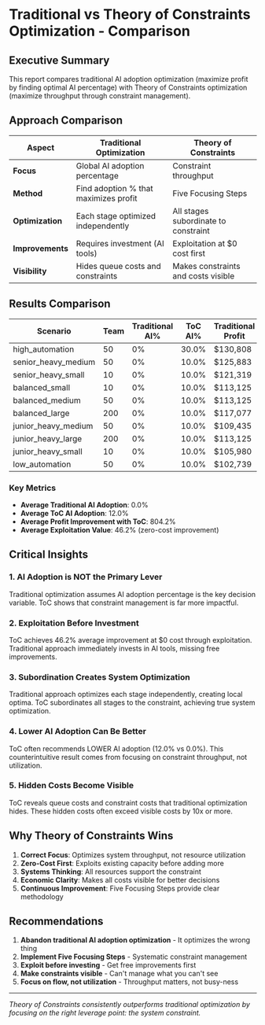 # Traditional vs Theory of Constraints Optimization - Comparison

## Executive Summary

This report compares traditional AI adoption optimization (maximize profit by finding optimal AI percentage) 
with Theory of Constraints optimization (maximize throughput through constraint management).

## Approach Comparison

| Aspect | Traditional Optimization | Theory of Constraints |
|--------|-------------------------|----------------------|
| **Focus** | Global AI adoption percentage | Constraint throughput |
| **Method** | Find adoption % that maximizes profit | Five Focusing Steps |
| **Optimization** | Each stage optimized independently | All stages subordinate to constraint |
| **Improvements** | Requires investment (AI tools) | Exploitation at $0 cost first |
| **Visibility** | Hides queue costs and constraints | Makes constraints and costs visible |

## Results Comparison

| Scenario | Team | Traditional AI% | ToC AI% | Traditional Profit | ToC Profit | Improvement | Exploitation |
|----------|------|----------------|---------|-------------------|------------|-------------|--------------|
| high_automation | 50 | 0% | 30.0% | $130,808 | $1,191,738 | 811.1% | 46.2% |
| senior_heavy_medium | 50 | 0% | 10.0% | $125,883 | $1,143,529 | 808.4% | 46.2% |
| senior_heavy_small | 10 | 0% | 10.0% | $121,319 | $1,100,592 | 807.2% | 46.2% |
| balanced_small | 10 | 0% | 10.0% | $113,125 | $1,022,754 | 804.1% | 46.2% |
| balanced_medium | 50 | 0% | 10.0% | $113,125 | $1,022,154 | 803.6% | 46.2% |
| balanced_large | 200 | 0% | 10.0% | $117,077 | $1,057,397 | 803.2% | 46.2% |
| junior_heavy_medium | 50 | 0% | 10.0% | $109,435 | $987,223 | 802.1% | 46.2% |
| junior_heavy_large | 200 | 0% | 10.0% | $113,125 | $1,019,904 | 801.6% | 46.2% |
| junior_heavy_small | 10 | 0% | 10.0% | $105,980 | $955,198 | 801.3% | 46.2% |
| low_automation | 50 | 0% | 10.0% | $102,739 | $924,059 | 799.4% | 46.2% |


### Key Metrics

- **Average Traditional AI Adoption**: 0.0%
- **Average ToC AI Adoption**: 12.0%
- **Average Profit Improvement with ToC**: 804.2%
- **Average Exploitation Value**: 46.2% (zero-cost improvement)

## Critical Insights

### 1. AI Adoption is NOT the Primary Lever
Traditional optimization assumes AI adoption percentage is the key decision variable. 
ToC shows that constraint management is far more impactful.

### 2. Exploitation Before Investment
ToC achieves 46.2% average improvement at $0 cost through exploitation.
Traditional approach immediately invests in AI tools, missing free improvements.

### 3. Subordination Creates System Optimization
Traditional approach optimizes each stage independently, creating local optima.
ToC subordinates all stages to the constraint, achieving true system optimization.

### 4. Lower AI Adoption Can Be Better
ToC often recommends LOWER AI adoption (12.0% vs 0.0%).
This counterintuitive result comes from focusing on constraint throughput, not utilization.

### 5. Hidden Costs Become Visible
ToC reveals queue costs and constraint costs that traditional optimization hides.
These hidden costs often exceed visible costs by 10x or more.

## Why Theory of Constraints Wins

1. **Correct Focus**: Optimizes system throughput, not resource utilization
2. **Zero-Cost First**: Exploits existing capacity before adding more
3. **Systems Thinking**: All resources support the constraint
4. **Economic Clarity**: Makes all costs visible for better decisions
5. **Continuous Improvement**: Five Focusing Steps provide clear methodology

## Recommendations

1. **Abandon traditional AI adoption optimization** - It optimizes the wrong thing
2. **Implement Five Focusing Steps** - Systematic constraint management
3. **Exploit before investing** - Get free improvements first
4. **Make constraints visible** - Can't manage what you can't see
5. **Focus on flow, not utilization** - Throughput matters, not busy-ness

---
*Theory of Constraints consistently outperforms traditional optimization by focusing on 
the right leverage point: the system constraint.*
